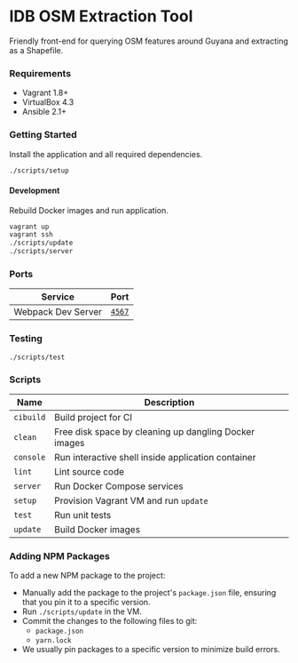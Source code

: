 # IDB OSM Extraction Tool

Friendly front-end for querying OSM features around Guyana and extracting as a Shapefile.

### Requirements

* Vagrant 1.8+
* VirtualBox 4.3
* Ansible 2.1+

### Getting Started

Install the application and all required dependencies.

```sh
./scripts/setup
```

#### Development

Rebuild Docker images and run application.

```sh
vagrant up
vagrant ssh
./scripts/update
./scripts/server
```

### Ports

| Service            | Port                            |
| ------------------ | ------------------------------- |
| Webpack Dev Server | [`4567`](http://localhost:4567) |

### Testing

```
./scripts/test
```

### Scripts

| Name           | Description                                                   |
| -------------- | ------------------------------------------------------------- |
| `cibuild`      | Build project for CI                                          |
| `clean`        | Free disk space by cleaning up dangling Docker images         |
| `console`      | Run interactive shell inside application container            |
| `lint`         | Lint source code                                              |
| `server`       | Run Docker Compose services                                   |
| `setup`        | Provision Vagrant VM and run `update`                         |
| `test`         | Run unit tests                                                |
| `update`       | Build Docker images                                           |

### Adding NPM Packages

To add a new NPM package to the project:

- Manually add the package to the project's `package.json` file, ensuring that you
pin it to a specific version.
- Run `./scripts/update` in the VM.
- Commit the changes to the following files to git:
    - `package.json`
    - `yarn.lock`
- We usually pin packages to a specific version to minimize build errors.

